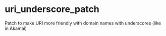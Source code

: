 uri_underscore_patch
====================

Patch to make URI more friendly with domain names with underscores (like in Akamai)